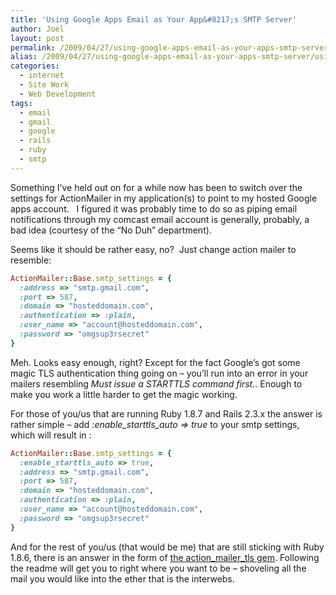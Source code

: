 ```yaml
---
title: 'Using Google Apps Email as Your App&#8217;s SMTP Server'
author: Joel
layout: post
permalink: /2009/04/27/using-google-apps-email-as-your-apps-smtp-server/index.html
alias: /2009/04/27/using-google-apps-email-as-your-apps-smtp-server/using-google-apps-email-as-your-apps-smtp-server
categories:
  - internet
  - Site Work
  - Web Development
tags:
  - email
  - gmail
  - google
  - rails
  - ruby
  - smtp
---
```


Something I’ve held out on for a while now has been to switch over the settings for ActionMailer in
my application(s) to point to my hosted Google apps account.   I figured it was probably time to do
so as piping email notifications through my comcast email account is generally, probably, a bad idea
(courtesy of the “No Duh” department).

Seems like it should be rather easy, no?  Just change action mailer to resemble:

```ruby
ActionMailer::Base.smtp_settings = {
  :address => "smtp.gmail.com",
  :port => 587,
  :domain => "hosteddomain.com",
  :authentication => :plain,
  :user_name => "account@hosteddomain.com",
  :password => "omgsup3rsecret"
}
```

Meh. Looks easy enough, right? Except for the fact Google’s got some magic TLS authentication thing
going on – you’ll run into an error in your mailers resembling *Must issue a STARTTLS command
first.*. Enough to make you work a little harder to get the magic working.

For those of you/us that are running Ruby 1.8.7 and Rails 2.3.x the answer is rather simple – add
*:enable\_starttls\_auto => true* to your smtp settings, which will result in :

```ruby
ActionMailer::Base.smtp_settings = {
  :enable_starttls_auto => true,
  :address => "smtp.gmail.com",
  :port => 587,
  :domain => "hosteddomain.com",
  :authentication => :plain,
  :user_name => "account@hosteddomain.com",
  :password => "omgsup3rsecret"
}
```

And for the rest of you/us (that would be me) that are still sticking with Ruby 1.8.6, there is an
answer in the form of [the action\_mailer\_tls gem][1]. Following the readme will get you to right
where you want to be – shoveling all the mail you would like into the ether that is the interwebs.

[1]: http://github.com/openrain/action_mailer_tls/tree/master
